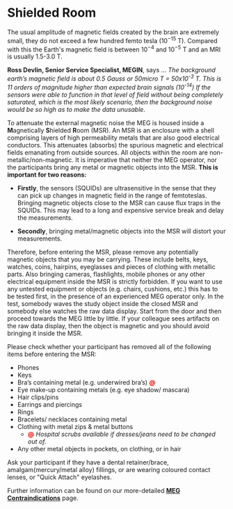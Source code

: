 # Shielded Room

The usual amplitude of magnetic fields created by the brain are extremely small, they do not exceed a few hundred femto tesla (10<sup>−15</sup> T). 
Compared with this the Earth's magnetic field is between 10<sup>−4</sup> and 10<sup>−5</sup> T and an MRI is usually 1.5-3.0 T.

**Ross Devlin, Senior Service Specialist, MEGIN**, says ...
*The background earth’s magnetic field is about 0.5 Gauss or 50micro T = 50x10<sup>-3</sup> T. This is 11 orders of magnitude higher than expected brain signals (10<sup>-14</sup>)
If the sensors were able to function in that level of field without being completely saturated, which is the most likely scenario, then the background noise would be so high as to make the data unusable.*

To attenuate the external magnetic noise the MEG is housed inside a **M**agnetically **S**hielded **R**oom (MSR). 
An MSR is an enclosure with a shell comprising layers of high permeability metals that are also good electrical conductors. 
This attenuates (absorbs) the spurious magnetic and electrical fields emanating from outside sources. 
All objects within the room are non-metallic/non-magnetic. It is imperative that neither the MEG operator, nor the participants bring any metal or magnetic objects into the MSR. 
**This is important for two reasons:**

* **Firstly**, the sensors (SQUIDs) are ultrasensitive in the sense that they can pick up changes in magnetic field in the range of femtoteslas. 
Bringing magnetic objects close to the MSR can cause flux traps in the SQUIDs. This may lead to a long and expensive service break and delay the measurements.

* **Secondly**, bringing metal/magnetic objects into the MSR will distort your measurements.

Therefore, before entering the MSR, please remove any potentially magnetic objects that you may be carrying. 
These include belts, keys, watches, coins, hairpins, eyeglasses and pieces of clothing with metallic parts. 
Also bringing cameras, flashlights, mobile phones or any other electrical equipment inside the MSR is strictly forbidden. 
If you want to use any untested equipment or objects (e.g. chairs, cushions, etc.) this has to be tested first, in the presence of an experienced MEG operator only. 
In the test, somebody waves the study object inside the closed MSR and somebody else watches the raw data display. 
Start from the door and then proceed towards the MEG little by little. 
If your colleague sees artifacts on the raw data display, then the object is magnetic and you should avoid bringing it inside the MSR.

Please check whether your participant has removed all of the following items before entering the MSR:

* Phones
* Keys
* Bra’s containing metal (e.g. underwired bra’s) **<span style="color:red">@</span>**
* Eye make-up containing metals (e.g. eye shadow/ mascara)
* Hair clips/pins
* Earrings and piercings
* Rings
* Bracelets/ necklaces containing metal
* Clothing with metal zips & metal buttons
	* **<span style="color:red">@</span>** *Hospital scrubs available if dresses/jeans need to be changed out of.*
* Any other metal objects in pockets, on clothing, or in hair

Ask your participant if they have a dental retainer/brace, amalgam(mercury/metal alloy) fillings, or are wearing coloured contact lenses, or "Quick Attach" eyelashes.

Further information can be found on our more-detailed **[MEG Contraindications](contraindications.md)** page.